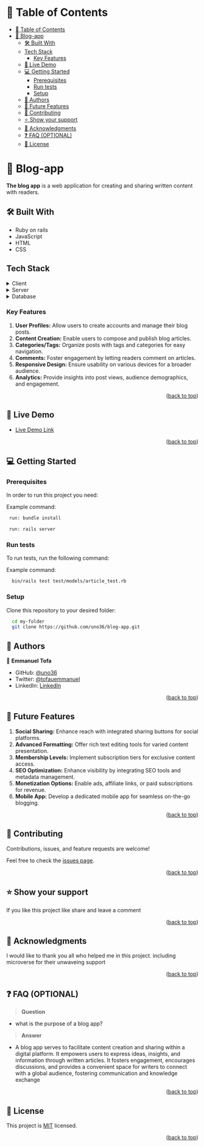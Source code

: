 # 📗 Table of Contents

- [📗 Table of Contents](#-table-of-contents)
- [📖 Blog-app ](#-blog-app-)
  - [🛠 Built With ](#-built-with-)
  - [Tech Stack ](#tech-stack-)
    - [Key Features ](#key-features-)
  - [🚀 Live Demo ](#-live-demo-)
  - [💻 Getting Started ](#-getting-started-)
    - [Prerequisites](#prerequisites)
    - [Run tests](#run-tests)
    - [Setup](#setup)
  - [👥 Authors ](#-authors-)
  - [🔭 Future Features ](#-future-features-)
  - [🤝 Contributing ](#-contributing-)
  - [⭐️ Show your support ](#️-show-your-support-)
  - [🙏 Acknowledgments ](#-acknowledgments-)
  - [❓ FAQ (OPTIONAL) ](#-faq-optional-)
  - [📝 License ](#-license-)

<!-- PROJECT DESCRIPTION -->

# 📖 Blog-app <a name="about-project"></a>

**The blog app** is a web application for creating and sharing written content with readers.

## 🛠 Built With <a name="built-with"></a>

- Ruby on rails
- JavaScript
- HTML 
- CSS

## Tech Stack <a name="tech-stack"></a>

<details>
  <summary>Client</summary>
  <ul>
    <li><a href="https://ruby.org/">Ruby</a></li>
  </ul>
</details>
<details>
  <summary>Server</summary>
  <ul>
    <li><a href="https://rubyonrails.org/">Ruby on Rails</a></li>
  </ul>
</details>

<details>
<summary>Database</summary>
  <ul>
    <li><a href="https://www.postgresql.org/">PostgreSQL</a></li>
  </ul>
</details>

### Key Features <a name="key-features"></a>

1. **User Profiles:** Allow users to create accounts and manage their blog posts.
2. **Content Creation:** Enable users to compose and publish blog articles.
3. **Categories/Tags:** Organize posts with tags and categories for easy navigation.
4. **Comments:** Foster engagement by letting readers comment on articles.
5. **Responsive Design:** Ensure usability on various devices for a broader audience.
6. **Analytics:** Provide insights into post views, audience demographics, and engagement.

<p align="right">(<a href="#readme-top">back to top</a>)</p>

<!-- LIVE DEMO -->

## 🚀 Live Demo <a name="live-demo"></a>

- [Live Demo Link](https://google.com)

<p align="right">(<a href="#readme-top">back to top</a>)</p>

<!-- GETTING STARTED -->

## 💻 Getting Started <a name="getting-started"></a>

### Prerequisites

In order to run this project you need:


Example command:

```sh
 run: bundle install 

 run: rails server
```

### Run tests

To run tests, run the following command:


Example command:

```sh
  bin/rails test test/models/article_test.rb
```

 

### Setup

Clone this repository to your desired folder:


```sh
  cd my-folder
  git clone https://github.com/uno36/blog-app.git
```

<!-- AUTHORS -->

## 👥 Authors <a name="authors"></a>


👤 **Emmanuel Tofa**

- GitHub: [@uno36](https://github.com/uno36)
- Twitter: [@tofauemmanuel](https://twitter.com/tofauemmanuel)
- LinkedIn: [LinkedIn](https://www.linkedin.com/in/emmanuel-tofa-673b2516a/)

<p align="right">(<a href="#readme-top">back to top</a>)</p>

<!-- FUTURE FEATURES -->

## 🔭 Future Features <a name="future-features"></a>

1. **Social Sharing:** Enhance reach with integrated sharing buttons for social platforms.
2. **Advanced Formatting:** Offer rich text editing tools for varied content presentation.
3. **Membership Levels:** Implement subscription tiers for exclusive content access.
4. **SEO Optimization:** Enhance visibility by integrating SEO tools and metadata management.
5. **Monetization Options:** Enable ads, affiliate links, or paid subscriptions for revenue.
6. **Mobile App:** Develop a dedicated mobile app for seamless on-the-go blogging.

<p align="right">(<a href="#readme-top">back to top</a>)</p>

<!-- CONTRIBUTING -->

## 🤝 Contributing <a name="contributing"></a>

Contributions, issues, and feature requests are welcome!

Feel free to check the [issues page](../../issues/).

<p align="right">(<a href="#readme-top">back to top</a>)</p>

<!-- SUPPORT -->

## ⭐️ Show your support <a name="support"></a>

> 
If you like this project like share and leave a comment

<p align="right">(<a href="#readme-top">back to top</a>)</p>

<!-- ACKNOWLEDGEMENTS -->

## 🙏 Acknowledgments <a name="acknowledgements"></a>

I would like to thank you all who helped me in this project. including microverse for their unwaveing support

<p align="right">(<a href="#readme-top">back to top</a>)</p>

<!-- FAQ (optional) -->

## ❓ FAQ (OPTIONAL) <a name="faq"></a>

> **Question**

- what is the purpose of a blog app?

> **Answer**

- A blog app serves to facilitate content creation and sharing within a digital platform. It empowers users to express ideas, insights, and information through written articles. It fosters engagement, encourages discussions, and provides a convenient space for writers to connect with a global audience, fostering communication and knowledge exchange



<p align="right">(<a href="#readme-top">back to top</a>)</p>

<!-- LICENSE -->

## 📝 License <a name="license"></a>

This project is [MIT](LICENSE) licensed.


<p align="right">(<a href="#readme-top">back to top</a>)</p>